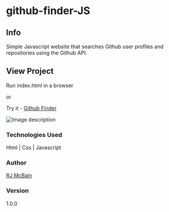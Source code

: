 # github-finder-JS

## Info

Simple Javascript website that searches Github user profiles and repositories using the Github API.

## View Project

Run index.html in a browser

or

Try it - [Github Finder](http://www.rjmcbain.com/github-finder/index.html)

![Image description](https://i.imgur.com/0716j3c.png)

### Technologies Used

Html  |  Css  |  Javascript

### Author

[RJ McBain](http://www.rjmcbain.com)

### Version

1.0.0
